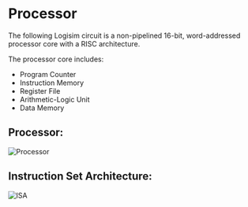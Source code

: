 # Processor

The following Logisim circuit is a non-pipelined 16-bit, word-addressed processor core with a RISC architecture. 

The processor core includes:
* Program Counter
* Instruction Memory
* Register File
* Arithmetic-Logic Unit
* Data Memory

 ## Processor: 

![Processor](https://raw.githubusercontent.com/belaltaher8/Processor/master/ProcessorCorePicture.PNG)

## Instruction Set Architecture:
![ISA](https://raw.githubusercontent.com/belaltaher8/Processor/master/Instruction%20set.JPG)
